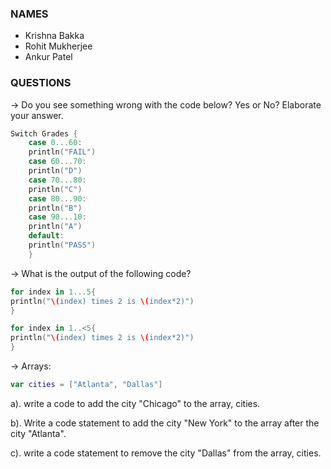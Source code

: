 ### NAMES
- Krishna Bakka
- Rohit Mukherjee
- Ankur Patel

### QUESTIONS

-> Do you see something wrong with the code below? Yes or No? Elaborate your answer. 

``` swift
Switch Grades {
    case 0...60:
    println("FAIL")
    case 60...70:
    println("D")
    case 70...80:
    println("C")
    case 80...90:
    println("B")
    case 90...10:
    println("A")
    default:
    println("PASS")
    }
```

-> What is the output of the following code?

``` swift
for index in 1...5{
println("\(index) times 2 is \(index*2)")
}

for index in 1..<5{
println("\(index) times 2 is \(index*2)")
}
```

-> Arrays:

```swift
var cities = ["Atlanta", "Dallas"]
```
a). write a code to add the city "Chicago" to the array, cities.

b). Write a code statement to add the city "New York" to the array after the city "Atlanta".

c). write a code statement to remove the city "Dallas" from the array, cities.


